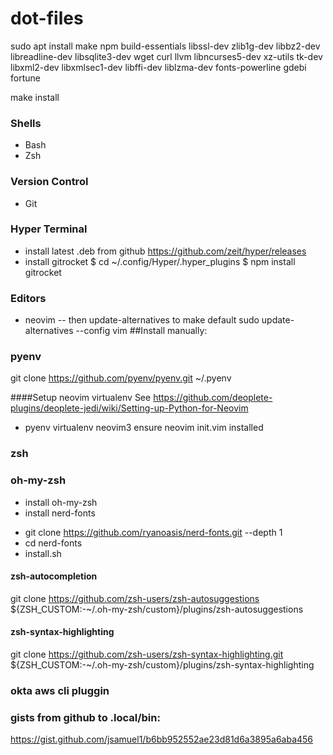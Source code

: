 # dot-files
sudo apt install make npm build-essentials libssl-dev zlib1g-dev libbz2-dev libreadline-dev libsqlite3-dev wget curl llvm libncurses5-dev xz-utils tk-dev libxml2-dev libxmlsec1-dev libffi-dev liblzma-dev fonts-powerline gdebi fortune

make install

### Shells
- Bash
- Zsh

### Version Control
- Git

### Hyper Terminal
- install latest .deb from github
https://github.com/zeit/hyper/releases
- install gitrocket
$ cd ~/.config/Hyper/.hyper_plugins
$ npm install gitrocket

### Editors
- neovim
-- then update-alternatives to make default
sudo update-alternatives --config vim
##Install manually:
### pyenv
git clone https://github.com/pyenv/pyenv.git ~/.pyenv

####Setup neovim virtualenv
See https://github.com/deoplete-plugins/deoplete-jedi/wiki/Setting-up-Python-for-Neovim
- pyenv virtualenv neovim3
ensure neovim init.vim installed

### zsh
### oh-my-zsh
* install oh-my-zsh
* install nerd-fonts
- git clone https://github.com/ryanoasis/nerd-fonts.git --depth 1
- cd nerd-fonts
- install.sh

#### zsh-autocompletion
git clone https://github.com/zsh-users/zsh-autosuggestions ${ZSH_CUSTOM:-~/.oh-my-zsh/custom}/plugins/zsh-autosuggestions
#### zsh-syntax-highlighting
git clone https://github.com/zsh-users/zsh-syntax-highlighting.git ${ZSH_CUSTOM:-~/.oh-my-zsh/custom}/plugins/zsh-syntax-highlighting
### okta aws cli pluggin
### gists from github to .local/bin:
https://gist.github.com/jsamuel1/b6bb952552ae23d81d6a3895a6aba456


